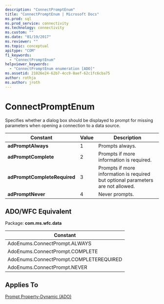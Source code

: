 ```yaml
---
description: "ConnectPromptEnum"
title: "ConnectPromptEnum | Microsoft Docs"
ms.prod: sql
ms.prod_service: connectivity
ms.technology: connectivity
ms.custom: ""
ms.date: "01/19/2017"
ms.reviewer: ""
ms.topic: conceptual
apitype: "COM"
f1_keywords: 
  - "ConnectPromptEnum"
helpviewer_keywords: 
  - "ConnectPromptEnum enumeration [ADO]"
ms.assetid: 21026e24-62b7-4cc9-8aef-62c1fc6cba75
author: rothja
ms.author: jroth
---
```

# ConnectPromptEnum
Specifies whether a dialog box should be displayed to prompt for missing parameters when opening a connection to a data source.  
  
|Constant|Value|Description|  
|--------------|-----------|-----------------|  
|**adPromptAlways**|1|Prompts always.|  
|**adPromptComplete**|2|Prompts if more information is required.|  
|**adPromptCompleteRequired**|3|Prompts if more information is required but optional parameters are not allowed.|  
|**adPromptNever**|4|Never prompts.|  
  
## ADO/WFC Equivalent  
 Package: **com.ms.wfc.data**  
  
|Constant|  
|--------------|  
|AdoEnums.ConnectPrompt.ALWAYS|  
|AdoEnums.ConnectPrompt.COMPLETE|  
|AdoEnums.ConnectPrompt.COMPLETEREQUIRED|  
|AdoEnums.ConnectPrompt.NEVER|  
  
## Applies To  
 [Prompt Property-Dynamic (ADO)](./prompt-property-dynamic-ado.md)